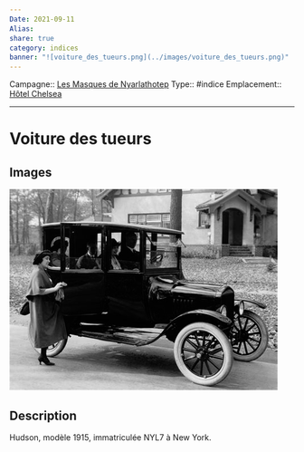 ```yaml
---
Date: 2021-09-11
Alias:
share: true
category: indices
banner: "![voiture_des_tueurs.png](../images/voiture_des_tueurs.png)"
---
```

Campagne:: [Les Masques de Nyarlathotep](../../Les%20Masques%20de%20Nyarlathotep.md)
Type:: #indice 
Emplacement:: [Hôtel Chelsea](../lieu/H%C3%B4tel%20Chelsea.md)
***
# Voiture des tueurs

## Images 
![voiture_des_tueurs.png](../images/voiture_des_tueurs.png)

## Description

Hudson, modèle 1915, immatriculée NYL7 à New York.